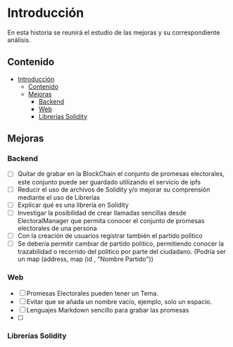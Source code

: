 # Introducción
<!-- markdownlint-disable MD033 -->
<html><style>*{scroll-behavior:smooth}</style></html>
En esta historia se reunirá el estudio de las mejoras y su correspondiente análisis.

## Contenido

- [Introducción](#introducción)
  - [Contenido](#contenido)
  - [Mejoras](#mejoras)
    - [Backend](#backend)
    - [Web](#web)
    - [Librerías Solidity](#librerías-solidity)

## Mejoras

### Backend

- [ ] Quitar de grabar en la BlockChain el conjunto de promesas electorales, este conjunto puede ser guardado utilizando el servicio de ipfs
- [ ] Reducir el uso de archivos de Solidity y/o mejorar su comprensión mediante el uso de Librerías
- [ ] Explicar qué es una librería en Solidity
- [ ] Investigar la posibilidad de crear llamadas sencillas desde ElectoralManager que permita conocer el conjunto de promesas electorales de una persona
- [ ] Con la creación de usuarios registrar también el partido político
- [ ] Se debería permitir cambiar de partido politico, permitiendo conocer la trazabilidad o recorrido del politico por parte del ciudadano. (Podría ser un map (address, map (id , "Nombre Partido"))

### Web

- [ ] Promesas Electorales pueden tener un Tema.
- [ ] Evitar que se añada un nombre vacío, ejemplo, solo un espacio.
- [ ] Lenguajes Markdown sencillo para grabar las promesas
- [ ]

### Librerías Solidity
